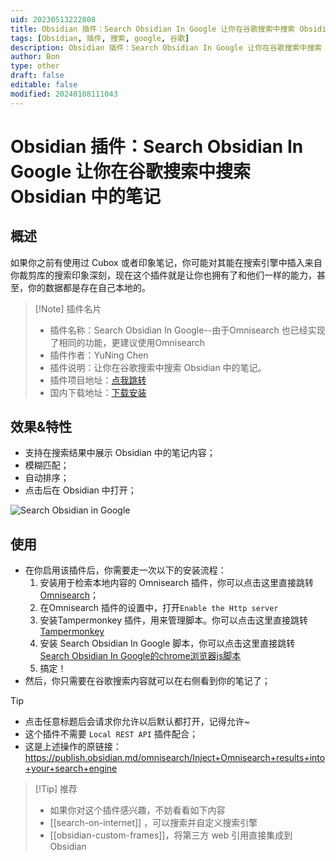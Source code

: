 ```yaml
---
uid: 20230513222808
title: Obsidian 插件：Search Obsidian In Google 让你在谷歌搜索中搜索 Obsidian 中的笔记
tags: [Obsidian, 插件, 搜索, google, 谷歌]
description: Obsidian 插件：Search Obsidian In Google 让你在谷歌搜索中搜索 Obsidian 中的笔记
author: Bon
type: other
draft: false
editable: false
modified: 20240108111043
---
```


# Obsidian 插件：Search Obsidian In Google 让你在谷歌搜索中搜索 Obsidian 中的笔记

## 概述

如果你之前有使用过 Cubox 或者印象笔记，你可能对其能在搜索引擎中插入来自你裁剪库的搜索印象深刻，现在这个插件就是让你也拥有了和他们一样的能力，甚至，你的数据都是存在自己本地的。

> [!Note] 插件名片
> - 插件名称：Search Obsidian In Google--由于Omnisearch 也已经实现了相同的功能，更建议使用Omnisearch
> - 插件作者：YuNing Chen
> - 插件说明：让你在谷歌搜索中搜索 Obsidian 中的笔记。
> - 插件项目地址：[点我跳转](https://github.com/qazxcdswe123/search-obsidian-in-google)
> - 国内下载地址：[下载安装](https://pkmer.cn/products/plugin/pluginMarket/?search-obsidian-in-google)

## 效果&特性

- 支持在搜索结果中展示 Obsidian 中的笔记内容；
- 模糊匹配；
- 自动排序；
- 点击后在 Obsidian 中打开；

![Search Obsidian in Google](https://cdn.pkmer.cn/covers/search-obsidian-in-google.jpeg!pkmer)

## 使用

- 在你启用该插件后，你需要走一次以下的安装流程：
	1. 安装用于检索本地内容的 Omnisearch 插件，你可以点击这里直接跳转 [Omnisearch](obsidian://show-plugin?id=omnisearch)；
	2. 在Omnisearch 插件的设置中，打开`Enable the Http server`
	3. 安装Tampermonkey 插件，用来管理脚本。你可以点击这里直接跳转[Tampermonkey](https://www.tampermonkey.net/)
	4. 安装 Search Obsidian In Google 脚本，你可以点击这里直接跳转 [Search Obsidian In Google的chrome浏览器js脚本](https://github.com/scambier/userscripts/raw/master/dist/obsidian-omnisearch-google.user.js)
	5. 搞定！
- 然后，你只需要在谷歌搜索内容就可以在右侧看到你的笔记了；

> [!tip]
> - 点击任意标题后会请求你允许以后默认都打开，记得允许~
> - 这个插件不需要 `Local REST API` 插件配合；
> - 这是上述操作的原链接：https://publish.obsidian.md/omnisearch/Inject+Omnisearch+results+into+your+search+engine

> [!Tip] 推荐
> - 如果你对这个插件感兴趣，不妨看看如下内容
> - [[search-on-internet]] ，可以搜索并自定义搜索引擎
> - [[obsidian-custom-frames]]，将第三方 web 引用直接集成到 Obsidian
